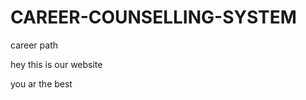 # __CAREER-COUNSELLING-SYSTEM__
<P>career path</P>
<p>hey this is our website</p>
<p>you ar the best</p>
